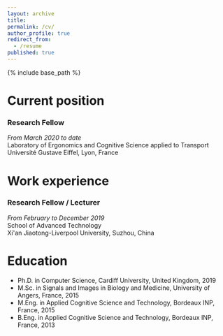 ```yaml
---
layout: archive
title: 
permalink: /cv/
author_profile: true
redirect_from:
  - /resume
published: true
---
```


{% include base_path %}

Current position
======
### Research Fellow
_From March 2020 to date_ <br />
Laboratory of Ergonomics and Cognitive Science applied to Transport <br />
Université Gustave Eiffel, Lyon, France
 
Work experience
======
### Research Fellow / Lecturer
_From February to December 2019_ <br />
School of Advanced Technology <br />
Xi'an Jiaotong-Liverpool University, Suzhou, China  
  
Education
======
* Ph.D. in Computer Science, Cardiff University, United Kingdom, 2019
* M.Sc. in Signals and Images in Biology and Medicine, University of Angers, France, 2015
* M.Eng. in Applied Cognitive Science and Technology, Bordeaux INP, France, 2015
* B.Eng. in Applied Cognitive Science and Technology, Bordeaux INP, France, 2013

